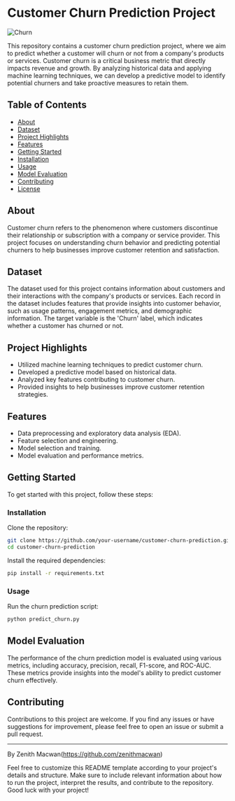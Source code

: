 # Customer Churn Prediction Project

![Churn](https://img.shields.io/badge/Churn%20Prediction-Project%20Template-blue)

This repository contains a customer churn prediction project, where we aim to predict whether a customer will churn or not from a company's products or services. Customer churn is a critical business metric that directly impacts revenue and growth. By analyzing historical data and applying machine learning techniques, we can develop a predictive model to identify potential churners and take proactive measures to retain them.

## Table of Contents

- [About](#about)
- [Dataset](#dataset)
- [Project Highlights](#project-highlights)
- [Features](#features)
- [Getting Started](#getting-started)
- [Installation](#installation)
- [Usage](#usage)
- [Model Evaluation](#model-evaluation)
- [Contributing](#contributing)
- [License](#license)

## About

Customer churn refers to the phenomenon where customers discontinue their relationship or subscription with a company or service provider. This project focuses on understanding churn behavior and predicting potential churners to help businesses improve customer retention and satisfaction.

## Dataset

The dataset used for this project contains information about customers and their interactions with the company's products or services. Each record in the dataset includes features that provide insights into customer behavior, such as usage patterns, engagement metrics, and demographic information. The target variable is the 'Churn' label, which indicates whether a customer has churned or not.

## Project Highlights

- Utilized machine learning techniques to predict customer churn.
- Developed a predictive model based on historical data.
- Analyzed key features contributing to customer churn.
- Provided insights to help businesses improve customer retention strategies.

## Features

- Data preprocessing and exploratory data analysis (EDA).
- Feature selection and engineering.
- Model selection and training.
- Model evaluation and performance metrics.

## Getting Started

To get started with this project, follow these steps:

### Installation

Clone the repository:

```bash
git clone https://github.com/your-username/customer-churn-prediction.git
cd customer-churn-prediction
```

Install the required dependencies:

```bash
pip install -r requirements.txt
```

### Usage

Run the churn prediction script:

```bash
python predict_churn.py
```

## Model Evaluation

The performance of the churn prediction model is evaluated using various metrics, including accuracy, precision, recall, F1-score, and ROC-AUC. These metrics provide insights into the model's ability to predict customer churn effectively.

## Contributing

Contributions to this project are welcome. If you find any issues or have suggestions for improvement, please feel free to open an issue or submit a pull request.

---

By Zenith Macwan(https://github.com/zenithmacwan)

Feel free to customize this README template according to your project's details and structure. Make sure to include relevant information about how to run the project, interpret the results, and contribute to the repository. Good luck with your project!
